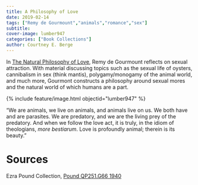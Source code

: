 ```yaml
---
title: A Philosophy of Love
date: 2019-02-14
tags: ["Remy de Gourmount","animals","romance","sex"]
subtitle: 
cover-image: lumber947
categories: ["Book Collections"]
author: Courtney E. Berge
---
```


In [The Natural Philosophy of Love](https://alliance-primo.hosted.exlibrisgroup.com/permalink/f/m1uotc/CP71178993400001451), Remy de Gourmount reflects on sexual attraction. With material discussing topics such as the sexual life of oysters, cannibalism in sex (think mantis), polygamy/monogamy of the animal world, and much more, Gourmont constructs a philosophy around sexual mores and the natural world of which humans are a part.

{% include feature/image.html objectid="lumber947" %}

“We are animals, we live on animals, and animals live on us. We both have and are parasites. We are predatory, and we are the living prey of the predatory. And when we follow the love act, it is truly, in the idiom of theologians, *more bestiarum*. Love is profoundly animal; therein is its beauty.” 

# Sources

Ezra Pound Collection, [Pound QP251.G66 1940](https://alliance-primo.hosted.exlibrisgroup.com/permalink/f/m1uotc/CP71178993400001451)